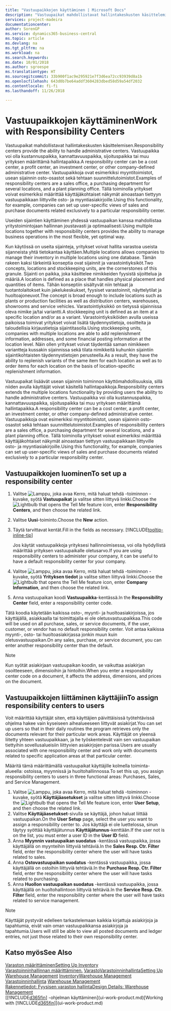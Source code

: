 ```yaml
---
title: "Vastuupaikkojen käyttäminen | Microsoft Docs"
description: "Vastuupaikat mahdollistavat hallintakeskusten käsittelemisen. Vastuupaikka voi olla kustannuspaikka, kannattavuuspaikka, sijoituspaikka tai muu yrityksen määrittämä hallintapaikka."
services: project-madeira
documentationcenter: 
author: SorenGP
ms.service: dynamics365-business-central
ms.topic: article
ms.devlang: na
ms.tgt_pltfrm: na
ms.workload: na
ms.search.keywords: 
ms.date: 10/01/2018
ms.author: sgroespe
ms.translationtype: HT
ms.sourcegitcommit: 33b900f1ac9e295921e7f3d6ea72cc93939d8a1b
ms.openlocfilehash: 643d0b7be64addf3604283dbed58d59a54df2032
ms.contentlocale: fi-fi
ms.lasthandoff: 11/26/2018

---
```

# <a name="work-with-responsibility-centers"></a><span data-ttu-id="ed44b-104">Vastuupaikkojen käyttäminen</span><span class="sxs-lookup"><span data-stu-id="ed44b-104">Work with Responsibility Centers</span></span>
<span data-ttu-id="ed44b-105">Vastuupaikat mahdollistavat hallintakeskusten käsittelemisen.</span><span class="sxs-lookup"><span data-stu-id="ed44b-105">Responsibility centers provide the ability to handle administrative centers.</span></span> <span data-ttu-id="ed44b-106">Vastuupaikka voi olla kustannuspaikka, kannattavuuspaikka, sijoituspaikka tai muu yrityksen määrittämä hallintapaikka.</span><span class="sxs-lookup"><span data-stu-id="ed44b-106">A responsibility center can be a cost center, a profit center, an investment center, or other company-defined administrative center.</span></span> <span data-ttu-id="ed44b-107">Vastuupaikkoja ovat esimerkiksi myyntitoimistot, usean sijainnin osto-osastot sekä tehtaan suunnittelutoimistot.</span><span class="sxs-lookup"><span data-stu-id="ed44b-107">Examples of responsibility centers are a sales office, a purchasing department for several locations, and a plant planning office.</span></span> <span data-ttu-id="ed44b-108">Tällä toiminolla yritykset voivat esimerkiksi määrittää käyttäjäkohtaiset näkymät ainoastaan tiettyyn vastuupaikkaan liittyville osto- ja myyntiasiakirjoille.</span><span class="sxs-lookup"><span data-stu-id="ed44b-108">Using this functionality, for example, companies can set up user-specific views of sales and purchase documents related exclusively to a particular responsibility center.</span></span>  

<span data-ttu-id="ed44b-109">Useiden sijaintien käyttäminen yhdessä vastuupaikan kanssa mahdollistaa yritystoimintojaan hallinnan joustavasti ja optimaalisesti.</span><span class="sxs-lookup"><span data-stu-id="ed44b-109">Using multiple locations together with responsibility centers provides the ability to manage business operations in the most flexible, yet optimal way.</span></span>

<span data-ttu-id="ed44b-110">Kun käytössä on useita sijainteja, yritykset voivat hallita varastoa useista sijanneista yhtä tietokantaa käyttäen.</span><span class="sxs-lookup"><span data-stu-id="ed44b-110">Multiple locations allows companies to manage their inventory in multiple locations using one database.</span></span> <span data-ttu-id="ed44b-111">Tämän rakeen kaksi tärkeintä konseptia ovat sijainnit ja varastointiyksiköt.</span><span class="sxs-lookup"><span data-stu-id="ed44b-111">Two concepts, locations and stockkeeping units, are the cornerstones of this granule.</span></span> <span data-ttu-id="ed44b-112">Sijainti on paikka, joka käsittelee nimikkeiden fyysistä sijoittelua ja määriä.</span><span class="sxs-lookup"><span data-stu-id="ed44b-112">A location is defined as a place that handles physical placement and quantities of items.</span></span> <span data-ttu-id="ed44b-113">Tähän konseptiin sisältyvät niin tehtaat ja tuotantolaitokset kuin jakelukeskukset, fyysiset varastoinnit, näyttelytilat ja huoltoajoneuvot.</span><span class="sxs-lookup"><span data-stu-id="ed44b-113">The concept is broad enough to include locations such as plants or production facilities as well as distribution centers, warehouses, showrooms and service vehicles.</span></span> <span data-ttu-id="ed44b-114">Varastointiyksikkö on tietyssä sijainnissa oleva nimike ja/tai variantti.</span><span class="sxs-lookup"><span data-stu-id="ed44b-114">A stockkeeping unit is defined as an item at a specific location and/or as a variant.</span></span> <span data-ttu-id="ed44b-115">Varastointiyksiköiden avulla useissa paikoissa toimivat yritykset voivat lisätä täydennystietoja, osoitteita ja taloudellisia kirjaustietoja sijaintitasolla.</span><span class="sxs-lookup"><span data-stu-id="ed44b-115">Using stockkeeping units, companies with multiple locations are able to add replenishment information, addresses, and some financial posting information at the location level.</span></span> <span data-ttu-id="ed44b-116">Näin ollen yritykset voivat täydentää saman nimikkeen variantteja kussakin sijainnissa sekä tilata nimikkeitä kuhunkin sijaintiin sijaintikohtaisten täydennystietojen perusteella.</span><span class="sxs-lookup"><span data-stu-id="ed44b-116">As a result, they have the ability to replenish variants of the same item for each location as well as to order items for each location on the basis of location-specific replenishment information.</span></span>  

<span data-ttu-id="ed44b-117">Vastuupaikat lisäävät usean sijainnin toiminnon käyttömahdollisuuksia, sillä niiden avulla käyttäjät voivat käsitellä hallintapaikkoja.</span><span class="sxs-lookup"><span data-stu-id="ed44b-117">Responsibility centers extends the multiple locations functionality by providing users the ability to handle administrative centers.</span></span> <span data-ttu-id="ed44b-118">Vastuupaikka voi olla kustannuspaikka, kannattavuuspaikka, sijoituspaikka tai muu yrityksen määrittämä hallintapaikka.</span><span class="sxs-lookup"><span data-stu-id="ed44b-118">A responsibility center can be a cost center, a profit center, an investment center, or other company-defined administrative center.</span></span> <span data-ttu-id="ed44b-119">Vastuupaikkoja ovat esimerkiksi myyntitoimistot, usean sijainnin osto-osastot sekä tehtaan suunnittelutoimistot.</span><span class="sxs-lookup"><span data-stu-id="ed44b-119">Examples of responsibility centers are a sales office, a purchasing department for several locations, and a plant planning office.</span></span> <span data-ttu-id="ed44b-120">Tällä toiminolla yritykset voivat esimerkiksi määrittää käyttäjäkohtaiset näkymät ainoastaan tiettyyn vastuupaikkaan liittyville osto- ja myyntiasiakirjoille.</span><span class="sxs-lookup"><span data-stu-id="ed44b-120">Using this functionality, for example, companies can set up user-specific views of sales and purchase documents related exclusively to a particular responsibility center.</span></span>

## <a name="to-set-up-a-responsibility-center"></a><span data-ttu-id="ed44b-121">Vastuupaikkojen luominen</span><span class="sxs-lookup"><span data-stu-id="ed44b-121">To set up a responsibility center</span></span>  
1.  <span data-ttu-id="ed44b-122">Valitse ![Lamppu, joka avaa Kerro, mitä haluat tehdä -toiminnon](media/ui-search/search_small.png "Kerro, mitä haluat tehdä") -kuvake, syötä **Vastuupaikat** ja valitse sitten liittyvä linkki.</span><span class="sxs-lookup"><span data-stu-id="ed44b-122">Choose the ![Lightbulb that opens the Tell Me feature](media/ui-search/search_small.png "Tell me what you want to do") icon, enter **Responsibility Centers**, and then choose the related link.</span></span>  
2.  <span data-ttu-id="ed44b-123">Valitse **Uusi**-toiminto.</span><span class="sxs-lookup"><span data-stu-id="ed44b-123">Choose the **New** action.</span></span>  
3.  <span data-ttu-id="ed44b-124">Täytä tarvittavat kentät.</span><span class="sxs-lookup"><span data-stu-id="ed44b-124">Fill in the fields as necessary.</span></span> [!INCLUDE[tooltip-inline-tip](includes/tooltip-inline-tip_md.md)]  

    <span data-ttu-id="ed44b-125">Jos käytät vastuupaikkoja yrityksesi hallinnoimisessa, voi olla hyödyllistä määrittää yrityksen vastuupaikalle oletusarvo.</span><span class="sxs-lookup"><span data-stu-id="ed44b-125">If you are using responsibility centers to administer your company, it can be useful to have a default responsibility center for your company.</span></span>
4. <span data-ttu-id="ed44b-126">Valitse ![Lamppu, joka avaa Kerro, mitä haluat tehdä -toiminnon](media/ui-search/search_small.png "Kerro, mitä haluat tehdä") -kuvake, syötä **Yrityksen tiedot** ja valitse sitten liittyvä linkki.</span><span class="sxs-lookup"><span data-stu-id="ed44b-126">Choose the ![Lightbulb that opens the Tell Me feature](media/ui-search/search_small.png "Tell me what you want to do") icon, enter **Company Information**, and then choose the related link.</span></span>
5. <span data-ttu-id="ed44b-127">Anna vastuupaikan koodi **Vastuupaikka**-kentässä.</span><span class="sxs-lookup"><span data-stu-id="ed44b-127">In the **Responsibility Center** field, enter a responsibility center code.</span></span>

<span data-ttu-id="ed44b-128">Tätä koodia käytetään kaikissa osto-, myynti- ja huoltoasiakirjoissa, jos käyttäjällä, asiakkaalla tai toimittajalla ei ole oletusvastuupaikkaa.</span><span class="sxs-lookup"><span data-stu-id="ed44b-128">This code will be used on all purchase, sales, or service documents, if the user, customer, or vendor has no default responsibility center.</span></span> <span data-ttu-id="ed44b-129">Voit antaa kaikissa myynti-, osto- tai huoltoasiakirjassa jonkin muun kuin oletusvastuupaikan.</span><span class="sxs-lookup"><span data-stu-id="ed44b-129">On any sales, purchase, or service document, you can enter another responsibility center than the default.</span></span>

> [!NOTE]  
>  <span data-ttu-id="ed44b-130">Kun syötät asiakirjaan vastuupaikan koodin, se vaikuttaa asiakirjan osoitteeseen, dimensioihin ja hintoihin.</span><span class="sxs-lookup"><span data-stu-id="ed44b-130">When you enter a responsibility center code on a document, it affects the address, dimensions, and prices on the document.</span></span>  

## <a name="to-assign-responsibility-centers-to-users"></a><span data-ttu-id="ed44b-131">Vastuupaikkojen liittäminen käyttäjiin</span><span class="sxs-lookup"><span data-stu-id="ed44b-131">To assign responsibility centers to users</span></span>  
<span data-ttu-id="ed44b-132">Voit määrittää käyttäjät siten, että käyttäjien päivittäisissä työtehtävissä ohjelma hakee vain kyseiseen aihealueeseen liittyvät asiakirjat.</span><span class="sxs-lookup"><span data-stu-id="ed44b-132">You can set up users so that in their daily routines the program retrieves only the documents relevant for their particular work areas.</span></span> <span data-ttu-id="ed44b-133">Käyttäjät on yleensä liitetty yhteen vastuupaikkaan, ja he työskentelevät vain sen vastuupaikan tiettyihin sovellusalueisiin liittyvien asiakirjojen parissa.</span><span class="sxs-lookup"><span data-stu-id="ed44b-133">Users are usually associated with one responsibility center and work only with documents related to specific application areas at that particular center.</span></span>  

<span data-ttu-id="ed44b-134">Määritä tämä määrittämällä vastuupaikat käyttäjille kolmella toiminta-alueella: ostoissa, myynnissä ja huoltohallinnossa.</span><span class="sxs-lookup"><span data-stu-id="ed44b-134">To set this up, you assign responsibility centers to users in three functional areas: Purchases, Sales, and Service Management.</span></span>  

1.  <span data-ttu-id="ed44b-135">Valitse ![Lamppu, joka avaa Kerro, mitä haluat tehdä -toiminnon](media/ui-search/search_small.png "Kerro, mitä haluat tehdä") -kuvake, syötä **Käyttäjäasetukset** ja valitse sitten liittyvä linkki.</span><span class="sxs-lookup"><span data-stu-id="ed44b-135">Choose the ![Lightbulb that opens the Tell Me feature](media/ui-search/search_small.png "Tell me what you want to do") icon, enter **User Setup**, and then choose the related link.</span></span>  
2.  <span data-ttu-id="ed44b-136">Valitse **Käyttäjäasetukset**-sivulla se käyttäjä, johon haluat liittää vastuupaikan.</span><span class="sxs-lookup"><span data-stu-id="ed44b-136">On the **User Setup** page, select the user you want to assign a responsibility center to.</span></span> <span data-ttu-id="ed44b-137">Jos käyttäjä ei ole luettelossa, sinun täytyy syöttää käyttäjätunnus **Käyttäjätunnus**-kenttään.</span><span class="sxs-lookup"><span data-stu-id="ed44b-137">If the user not is on the list, you must enter a user ID in the **User ID** field.</span></span>  
3.  <span data-ttu-id="ed44b-138">Anna **Myynnin vastuupaikan suodatus** -kentässä vastuupaikka, jossa käyttäjällä on myynteihin liittyviä tehtäviä.</span><span class="sxs-lookup"><span data-stu-id="ed44b-138">In the **Sales Resp. Ctr. Filter** field, enter the responsibility center where the user will have tasks related to sales.</span></span>  
4.  <span data-ttu-id="ed44b-139">Anna **Ostovastuupaikan suodatus** -kentässä vastuupaikka, jossa käyttäjällä on ostoihin liittyviä tehtäviä.</span><span class="sxs-lookup"><span data-stu-id="ed44b-139">In the **Purchase Resp. Ctr. Filter** field, enter the responsibility center where the user will have tasks related to purchasing.</span></span>  
5.  <span data-ttu-id="ed44b-140">Anna **Huollon vastuupaikan suodatus** -kentässä vastuupaikka, jossa käyttäjällä on huoltohallintoon liittyviä tehtäviä.</span><span class="sxs-lookup"><span data-stu-id="ed44b-140">In the **Service Resp. Ctr. Filter** field, enter the responsibility center where the user will have tasks related to service management.</span></span>  

> [!NOTE]  
>  <span data-ttu-id="ed44b-141">Käyttäjät pystyvät edelleen tarkastelemaan kaikkia kirjattuja asiakirjoja ja tapahtumia, eivät vain oman vastuupaikkansa asiakirjoja ja tapahtumia.</span><span class="sxs-lookup"><span data-stu-id="ed44b-141">Users will still be able to view all posted documents and ledger entries, not just those related to their own responsibility center.</span></span>

## <a name="see-also"></a><span data-ttu-id="ed44b-142">Katso myös</span><span class="sxs-lookup"><span data-stu-id="ed44b-142">See Also</span></span>  
[<span data-ttu-id="ed44b-143">Varaston määrittäminen</span><span class="sxs-lookup"><span data-stu-id="ed44b-143">Setting Up Inventory</span></span>](inventory-setup-inventory.md)  
<span data-ttu-id="ed44b-144">[Varastoinninhallinnan määrittäminen.](warehouse-setup-warehouse.md)
[Varasto](inventory-manage-inventory.md)[Varastoinninhallinta](warehouse-manage-warehouse.md)</span><span class="sxs-lookup"><span data-stu-id="ed44b-144">[Setting Up Warehouse Management](warehouse-setup-warehouse.md)
[Inventory](inventory-manage-inventory.md)[Warehouse Management](warehouse-manage-warehouse.md)</span></span>  
<span data-ttu-id="ed44b-145">[Varastoinninhallinta](warehouse-manage-warehouse.md)  </span><span class="sxs-lookup"><span data-stu-id="ed44b-145">[Warehouse Management](warehouse-manage-warehouse.md)  </span></span>  
[<span data-ttu-id="ed44b-146">Rakennetiedot: Fyysisen varaston hallinta</span><span class="sxs-lookup"><span data-stu-id="ed44b-146">Design Details: Warehouse Management</span></span>](design-details-warehouse-management.md)  
<span data-ttu-id="ed44b-147">[[!INCLUDE[d365fin](includes/d365fin_md.md)] -ohjelman käyttäminen](ui-work-product.md)</span><span class="sxs-lookup"><span data-stu-id="ed44b-147">[Working with [!INCLUDE[d365fin](includes/d365fin_md.md)]](ui-work-product.md)</span></span>

